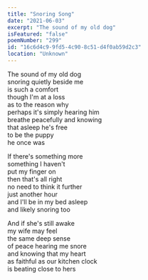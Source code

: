 ```yaml
---
title: "Snoring Song"
date: "2021-06-03"
excerpt: "The sound of my old dog"
isFeatured: "false"
poemNumber: "299"
id: "16c6d4c9-9fd5-4c90-8c51-d4f0ab59d2c3"
location: "Unknown"
---
```


The sound of my old dog  
snoring quietly beside me  
is such a comfort  
though I'm at a loss  
as to the reason why  
perhaps it's simply hearing him  
breathe peacefully and knowing  
that asleep he's free  
to be the puppy  
he once was

If there's something more  
something I haven't  
put my finger on  
then that's all right  
no need to think it further  
just another hour  
and I'll be in my bed asleep  
and likely snoring too

And if she's still awake  
my wife may feel  
the same deep sense  
of peace hearing me snore  
and knowing that my heart  
as faithful as our kitchen clock  
is beating close to hers
